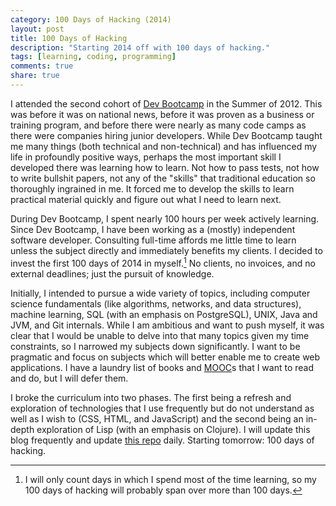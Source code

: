 ```yaml
---
category: 100 Days of Hacking (2014)
layout: post
title: 100 Days of Hacking
description: "Starting 2014 off with 100 days of hacking."
tags: [learning, coding, programming]
comments: true
share: true
---
```


I attended the second cohort of [Dev Bootcamp](http://devbootcamp.com/) in the Summer of 2012.  This was before it was on national news, before it was proven as a business or training program, and before there were nearly as many code camps as there were companies hiring junior developers.  While Dev Bootcamp taught me many things (both technical and non-technical) and has influenced my life in profoundly positive ways, perhaps the most important skill I developed there was learning how to learn.  Not how to pass tests, not how to write bullshit papers, not any of the "skills" that traditional education so thoroughly ingrained in me.  It forced me to develop the skills to learn practical material quickly and figure out what I need to learn next.

During Dev Bootcamp, I spent nearly 100 hours per week actively learning.  Since Dev Bootcamp, I have been working as a (mostly) independent software developer.  Consulting full-time affords me little time to learn unless the subject directly and immediately benefits my clients.  I decided to invest the first 100 days of 2014 in myself.[^100-full-days]  No clients, no invoices, and no external deadlines; just the pursuit of knowledge.

Initially, I intended to pursue a wide variety of topics, including computer science fundamentals (like algorithms, networks, and data structures), machine learning, SQL (with an emphasis on PostgreSQL), UNIX, Java and JVM, and Git internals.  While I am ambitious and want to push myself, it was clear that I would be unable to delve into that many topics given my time constraints, so I narrowed my subjects down significantly.  I want to be pragmatic and focus on subjects which will better enable me to create web applications.  I have a laundry list of books and [MOOC](http://wikipedia.org/wiki/Massive_open_online_course)s that I want to read and do, but I will defer them.

I broke the curriculum into two phases.  The first being a refresh and exploration of technologies that I use frequently but do not understand as well as I wish to (CSS, HTML, and JavaScript) and the second being an in-depth exploration of Lisp (with an emphasis on Clojure).  I will update this blog frequently and update [this repo](https://github.com/DomKM/100-days-of-hacking) daily.  Starting tomorrow: 100 days of hacking.

[^100-full-days]: I will only count days in which I spend most of the time learning, so my 100 days of hacking will probably span over more than 100 days.
